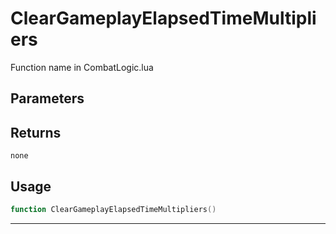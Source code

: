# ClearGameplayElapsedTimeMultipliers
Function name in CombatLogic.lua
## Parameters

## Returns
`none`
## Usage
```lua
function ClearGameplayElapsedTimeMultipliers()
```
---
